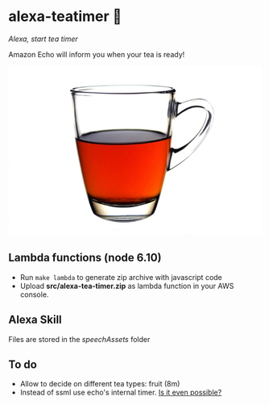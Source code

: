 # alexa-teatimer :tea:
*Alexa, start tea timer*

Amazon Echo will inform you when your tea is ready!

![Tea](./assets/tea_small.jpg)

## Lambda functions (node 6.10)
- Run `make lambda` to generate zip archive with javascript code
- Upload **src/alexa-tea-timer.zip** as lambda function in your AWS console.

## Alexa Skill
Files are stored in the *speechAssets* folder

## To do
- Allow to decide on different tea types: fruit (8m)
- Instead of ssml <break /> use echo's internal timer. [Is it even possible?](https://stackoverflow.com/questions/41349022/set-a-reminder-timer-on-an-alexa-custom-skill)
